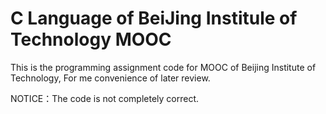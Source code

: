 # C Language of BeiJing Institule of Technology MOOC
This is the programming assignment code for MOOC of Beijing Institute of Technology, For me convenience of later review. 

NOTICE：The code is not completely correct.

